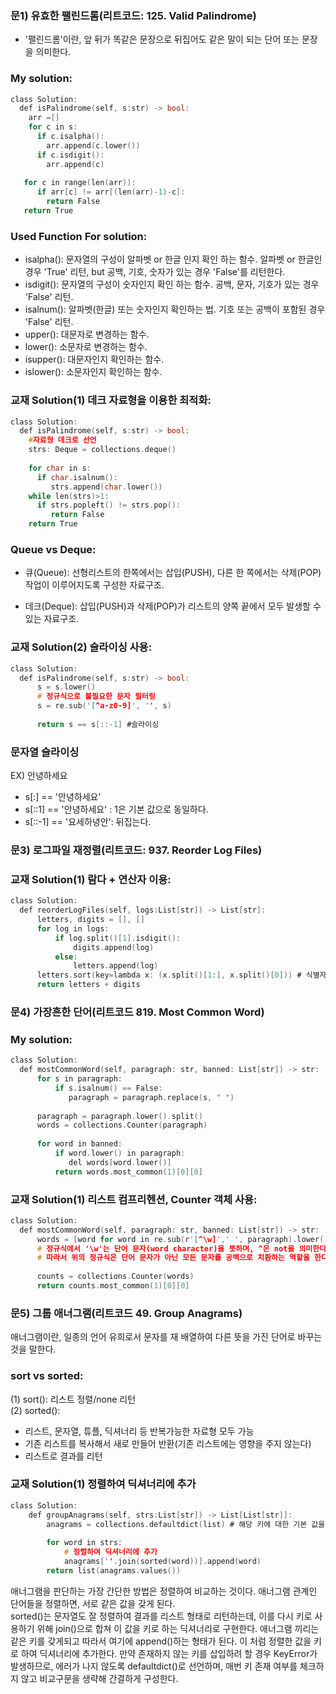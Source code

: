 ### 문1) 유효한 팰린드롬(리트코드: 125. Valid Palindrome)
* '팰린드롬'이란, 앞 뒤가 똑같은 문장으로 뒤집어도 같은 말이 되는 단어 또는 문장을 의미한다.

### My solution:

```c
class Solution:
  def isPalindrome(self, s:str) -> bool:
    arr =[]
    for c in s:
      if c.isalpha():
        arr.append(c.lower())
      if c.isdigit():
        arr.append(c)
   
   for c in range(len(arr)):
      if arr[c] != arr[(len(arr)-1)-c]:
        return False
   return True
```

### Used Function For solution:
* isalpha(): 문자열의 구성이 알파벳 or 한글 인지 확인 하는 함수. 알파벳 or 한글인 경우 'True' 리턴, but 공백, 기호, 숫자가 있는 경우 'False'를 리턴한다.
* isdigit(): 문자열의 구성이 숫자인지 확인 하는 함수. 공백, 문자, 기호가 있는 경우 'False' 리턴.
* isalnum(): 알파벳(한글) 또는 숫자인지 확인하는 법. 기호 또는 공백이 포함된 경우 'False' 리턴.
* upper(): 대문자로 변경하는 함수.
* lower(): 소문자로 변경하는 함수.
* isupper(): 대문자인지 확인하는 함수.
* islower(): 소문자인지 확인하는 함수.

### 교재 Solution(1) 데크 자료형을 이용한 최적화:

```c
class Solution:
  def isPalindrome(self, s:str) -> bool:
    #자료형 데크로 선언
    strs: Deque = collections.deque()
    
    for char in s:
      if char.isalnum():
         strs.append(char.lower())
    while len(strs)>1:
      if strs.popleft() != strs.pop():
         return False
    return True
```

### Queue vs Deque:

* 큐(Queue):
선형리스트의 한쪽에서는 삽입(PUSH), 다른 한 쪽에서는 삭제(POP) 작업이 이루어지도록 구성한 자료구조.

* 데크(Deque):
삽입(PUSH)과 삭제(POP)가 리스트의 양쪽 끝에서 모두 발생할 수 있는 자료구조.

### 교재 Solution(2) 슬라이싱 사용:

```c
class Solution:
  def isPalindrome(self, s:str) -> bool:
      s = s.lower()
      # 정규식으로 불필요한 문자 필터링
      s = re.sub('[^a-z0-9]', '', s)
      
      return s == s[::-1] #슬라이싱
```


### 문자열 슬라이싱

EX) 안녕하세요

* s[:] == '안녕하세요'
* s[::1] == '안녕하세요' : 1은 기본 값으로 동일하다.
* s[::-1] == '요세하녕안': 뒤집는다. 


### 문3) 로그파일 재정렬(리트코드: 937. Reorder Log Files)

### 교재 Solution(1) 람다 + 연산자 이용:

```c
class Solution:
  def reorderLogFiles(self, logs:List[str]) -> List[str]:
      letters, digits = [], []
      for log in logs:
          if log.split()[1].isdigit():
              digits.append(log)
          else:
              letters.append(log)
      letters.sort(key=lambda x: (x.split()[1:], x.split()[0])) # 식별자를 제와한 문자열[1:]을 키로하여 정렬, 동일한 경우 후 순위로 식별자[0]을 지정해 정렬되도록 구현
      return letters + digits
```

### 문4) 가장흔한 단어(리트코드 819. Most Common Word)

### My solution:

```c
class Solution:
  def mostCommonWord(self, paragraph: str, banned: List[str]) -> str:
      for s in paragraph:
          if s.isalnum() == False:
             paragraph = paragraph.replace(s, " ")
      
      paragraph = paragraph.lower().split()
      words = collections.Counter(paragraph)
      
      for word in banned:
          if word.lower() in paragraph:
             del words[word.lower()]
          return words.most_common(1)[0][0]
```

### 교재 Solution(1) 리스트 컴프리헨션, Counter 객체 사용:

```c
class Solution:
  def mostCommonWord(self, paragraph: str, banned: List[str]) -> str:
      words = [word for word in re.sub(r'[^\w]',' ', paragraph).lower().split() if word not in banned]
      # 정규식에서 '\w'는 단어 문자(word character)을 뜻하며, ^은 not을 의미한다. 
      # 따라서 위의 정규식은 단어 문자가 아닌 모든 문자를 공백으로 치환하는 역할을 한다.
      
      counts = collections.Counter(words)
      return counts.most_common(1)[0][0]
```

### 문5) 그룹 애너그램(리트코드 49. Group Anagrams)
애너그램이란, 일종의 언어 유희로서 문자를 재 배열하여 다른 뜻을 가진 단어로 바꾸는 것을 말한다.

###  sort vs sorted:
(1) sort(): 리스트 정렬/none 리턴<br>
(2) sorted():<br> 
- 리스트, 문자열, 튜플, 딕셔너리 등 반복가능한 자료형 모두 가능
- 기존 리스트를 복사해서 새로 만들어 반환(기존 리스트에는 영향을 주지 않는다)
- 리스트로 결과를 리턴

### 교재 Solution(1) 정렬하여 딕셔너리에 추가

```c
class Solution:
    def groupAnagrams(self, strs:List[str]) -> List[List[str]]:
        anagrams = collections.defaultdict(list) # 해당 키에 대한 기본 값을 비어있는 리스트로 세팅
        
        for word in strs:
            # 정렬하여 딕셔너리에 추가
            anagrams[''.join(sorted(word))].append(word)
        return list(anagrams.values())
```

애너그램을 판단하는 가장 간단한 방법은 정렬하여 비교하는 것이다. 애너그램 관계인 단어들을 정렬하면, 서로 같은 값을 갖게 된다. <br>
sorted()는 문자열도 잘 정렬하여 결과를 리스트 형태로 리턴하는데, 이를 다시 키로 사용하기 위해 join()으로 합쳐 이 값을 키로 하는 딕셔너리로 구현한다. 
애너그램 끼리는 같은 키를 갖게되고 따라서 여기에 append()하는 형태가 된다. 이 처럼 정렬한 값을 키로 하여 딕셔너리에 추가한다. 만약 존재하지 않는 키를 삽입하려 할 경우 KeyError가 발생하므로, 에러가 나지 않도록 defaultdict()로 선언하며, 매번 키 존재 여부를 체크하지 않고 비교구문을 생략해 간결하게 구성한다. 
